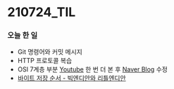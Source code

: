 # 210724_TIL

### 오늘 한 일

* Git 명령어와 커밋 메시지
* HTTP 프로토콜 복습
* OSI 7계층 부분 [Youtube](https://www.youtube.com/watch?v=1pfTxp25MA8&t=729s) 한 번 더 본 후 [Naver Blog](https://blog.naver.com/vkfkdto0209/222439023846) 수정
* [바이트 저장 순서 - 빅엔디안와 리틀엔디안](https://blog.naver.com/vkfkdto0209/222443985048)